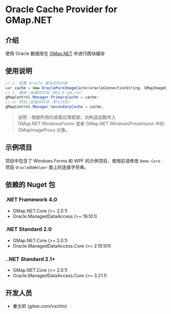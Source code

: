 # Oracle Cache Provider for GMap.NET

## 介绍
使用 Oracle 数据库在 [GMap.NET](https://github.com/judero01col/GMap.NET) 中进行图块缓存

## 使用说明

```C#
// 1. 配置 Oracle 缓存实现对象
var cache = new OraclePureImageCache(oracleConnectionString, GMapImageProxy.Instance, "GMapNETcache");
// 2. 替换一级缓存实现（默认为 SQLite）
gMapControl.Manager.PrimaryCache = cache;
// or 附加二级缓存实现（默认为空）
gMapControl.Manager.SecondaryCache = cache;
```

> 说明：根据所用的桌面应用框架，向构造函数传入 GMap.NET.WindowsForms 或者 GMap.NET.WindowsPresentaion 中的 GMapImageProxy 对象。

## 示例项目

项目中包含了 Windows Forms 和 WPF 的示例项目，使用前请修改 `Demo.Core` 项目 `OracleDbHelper` 类上的连接字符串。

## 依赖的 Nuget 包

### .NET Framework 4.0

  * GMap.NET.Core (>= 2.0.1)
  * Oracle.ManagedDataAccess (>= 19.10.1)

### .NET Standard 2.0

  * GMap.NET.Core (>= 2.0.1)
  * Oracle.ManagedDataAccess.Core (>= 2.19.101)

### ..NET Standard 2.1+

  * GMap.NET.Core (>= 2.0.1)
  * Oracle.ManagedDataAccess.Core (>= 3.21.1)

## 开发人员

* 秦文轩 (gitee.com/vxchin)
